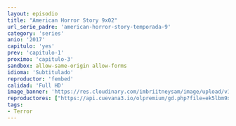 ```yaml
---
layout: episodio
title: "American Horror Story 9x02"
url_serie_padre: 'american-horror-story-temporada-9'
category: 'series'
anio: '2017'
capitulo: 'yes'
prev: 'capitulo-1'
proximo: 'capitulo-3'
sandbox: allow-same-origin allow-forms
idioma: 'Subtitulado'
reproductor: 'fembed'
calidad: 'Full HD'
image_banner: 'https://res.cloudinary.com/imbriitneysam/image/upload/v1546545022/reason1-banner-min.jpg'
reproductores: ["https://api.cuevana3.io/olpremium/gd.php?file=ek5lbm9xYWNrS0xNejZabVlkSFIyTkxQb3BPWDB0UFkwY3lvbjJIRjBPQ1QwNStUck1mVG9kVExvM0djeHA3VnFybXRscUdvMWRXNHRZbU1lYXVUeDg2cGpKVmp4cXpBejYxcGxhMnNyc25TclhpV1pNN014NmZYZHBaams5RFZ6N1dVaEhxcjJjU1Z0WTJUZTdEVndKZkxpcFdlMHMzSXo5Tm1pNTNKbHNpNHRYdUxuSnVTdnBlOXE0Wmx2TEcvbDhkMWcyVzhwc1dvcVl5R2U2ek95cW1vYklLRWlNbmYxOG1ZYjZ6SDFBPT0"]
tags:
- Terror
---
```











